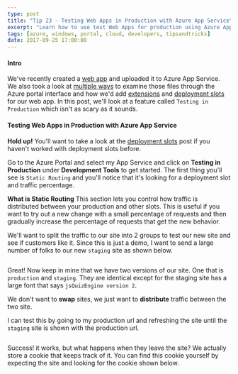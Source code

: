 ```yaml
---
type: post
title: "Tip 23 - Testing Web Apps in Production with Azure App Service"
excerpt: "Learn how to use test Web Apps for production using Azure App Service"
tags: [azure, windows, portal, cloud, developers, tipsandtricks]
date: 2017-09-25 17:00:00
---
```



#### Intro

We've recently created a [web app](http://www.michaelcrump.net/azure-tips-and-tricks19/) and uploaded it to Azure App Service. We also took a look at [multiple ways](http://www.michaelcrump.net/azure-tips-and-tricks20/) to examine those files through the Azure portal interface and how we'd add [extensions](http://www.michaelcrump.net/azure-tips-and-tricks21/) and [deployment slots](http://www.michaelcrump.net/azure-tips-and-tricks22/) for our web app. In this post, we'll look at a feature called `Testing in Production` which isn't as scary as it sounds.  

#### Testing Web Apps in Production with Azure App Service

**Hold up!** You'll want to take a look at the [deployment slots](http://www.michaelcrump.net/azure-tips-and-tricks22/) post if you haven't worked with deployment slots before. 


Go to the Azure Portal and select my App Service and click on **Testing in Production** under **Development Tools** to get started. The first thing you'll see is `Static Routing` and you'll notice that it's looking for a deployment slot and traffic percentage. 

**What is Static Routing** This section lets you control how traffic is distributed between your production and other slots. This is useful if you want to try out a new change with a small percentage of requests and then gradually increase the percentage of requests that get the new behavior.


We'll want to split the traffic to our site into 2 groups to test our new site and see if customers like it. Since this is just a demo, I want to send a large number of folks to our new `staging` site as shown below. 

<img :src="$withBase('/files/testinprodazure7.png')">

Great! Now keep in mine that we have two versions of our site. One that is `production` and `staging`. They are identical except for the staging site has a large font that says `jsQuizEngine version 2`. 

We don't want to **swap** sites, we just want to **distribute** traffic between the two site. 

I can test this by going to my production url and refreshing the site until the `staging` site is shown with the production url. 

<img :src="$withBase('/files/testinprodazure1.gif')">

Success! it works, but what happens when they leave the site? We actually store a cookie that keeps track of it. You can find this cookie yourself by expecting the site and looking for the cookie shown below. 

<img :src="$withBase('/files/testinprodazure2.png')">
